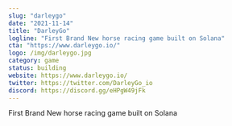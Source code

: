 ```yaml
---
slug: "darleygo"
date: "2021-11-14"
title: "DarleyGo"
logline: "First Brand New horse racing game built on Solana"
cta: "https://www.darleygo.io/"
logo: /img/darleygo.jpg
category: game
status: building
website: https://www.darleygo.io/
twitter: https://twitter.com/DarleyGo_io
discord: https://discord.gg/eHPgW49jFk
---
```


First Brand New horse racing game built on Solana
